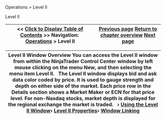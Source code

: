 ﻿
Operations \> Level II

Level II

| \<\< [Click to Display Table of Contents](level_ii.md) \>\> **Navigation:**     [Operations](operations.md) \> Level II | [Previous page](importing_a_list_of_stock_symb.md) [Return to chapter overview](operations.md) [Next page](levelii_usingtheleveliiwindow.md) |
| --- | --- |

| Level II Window Overview You can access the Level II window from within the NinjaTrader Control Center window by left mouse clicking on the menu New, and then selecting the menu item Level II.   The Level II window displays bid and ask data color coded by price. It is used to gauge strength and depth on either side of the market. Each price row in the Details section shows a Market Maker or ECN for that price level. For non\-Nasdaq stocks, market depth is displayed for the regional exchange the market is traded.   › [Using the Level II Window](levelii_usingtheleveliiwindow.md)› [Level II Properties](levelii_properties.md)› [Window Linking](levelii_windowlinking.md) |
| --- |

